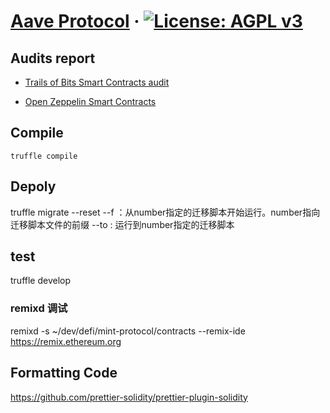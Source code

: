 
# [Aave Protocol](https://aave.com/) &middot; [![License: AGPL v3](https://img.shields.io/badge/License-AGPL%20v3-blue.svg)](https://www.gnu.org/licenses/agpl-3.0)

 
 
## Audits report

- [Trails of Bits Smart Contracts audit](docs/audit/ToB_aave_protocol_final_report.pdf)

- [Open Zeppelin Smart Contracts](https://blog.openzeppelin.com/aave-protocol-audit/)

## Compile
```base
truffle compile
```


## Depoly
truffle migrate --reset
--f ：从number指定的迁移脚本开始运行。number指向迁移脚本文件的前缀
--to : 运行到number指定的迁移脚本


## test
truffle develop
  
### remixd 调试
 remixd -s ~/dev/defi/mint-protocol/contracts --remix-ide https://remix.ethereum.org
 
## Formatting Code

https://github.com/prettier-solidity/prettier-plugin-solidity